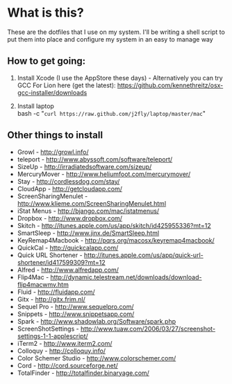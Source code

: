 # What is this?

These are the dotfiles that I use on my system. I'll be writing a shell script to put them into place and configure my system in an easy to manage way

## How to get going:
  1. Install Xcode (I use the AppStore these days)
    - Alternatively you can try GCC For Lion here (get the latest): https://github.com/kennethreitz/osx-gcc-installer/downloads

  1. Install laptop  
      bash -c "`curl https://raw.github.com/j2fly/laptop/master/mac`"

## Other things to install
  
  - Growl - http://growl.info/
  - teleport - http://www.abyssoft.com/software/teleport/
  - SizeUp - http://irradiatedsoftware.com/sizeup/
  - MercuryMover - http://www.heliumfoot.com/mercurymover/
  - Stay - http://cordlessdog.com/stay/
  - CloudApp - http://getcloudapp.com/
  - ScreenSharingMenulet - http://www.klieme.com/ScreenSharingMenulet.html
  - iStat Menus - http://bjango.com/mac/istatmenus/
  - Dropbox - http://www.dropbox.com/
  - Skitch - http://itunes.apple.com/us/app/skitch/id425955336?mt=12
  - SmartSleep - http://www.jinx.de/SmartSleep.html
  - KeyRemap4Macbook - http://pqrs.org/macosx/keyremap4macbook/
  - QuickCal - http://quickcalapp.com/
  - Quick URL Shortener - http://itunes.apple.com/us/app/quick-url-shortener/id417599309?mt=12
  - Alfred - http://www.alfredapp.com/
  - Flip4Mac - http://dynamic.telestream.net/downloads/download-flip4macwmv.htm
  - Fluid - http://fluidapp.com/
  - Gitx - http://gitx.frim.nl/
  - Sequel Pro - http://www.sequelpro.com/
  - Snippets - http://www.snippetsapp.com/
  - Spark - http://www.shadowlab.org/Software/spark.php
  - ScreenShotSettings - http://www.tuaw.com/2006/03/27/screenshot-settings-1-1-applescript/
  - iTerm2 - http://www.iterm2.com/
  - Colloquy - http://colloquy.info/
  - Color Schemer Studio - http://www.colorschemer.com/
  - Cord - http://cord.sourceforge.net/
  - TotalFinder - http://totalfinder.binaryage.com/


